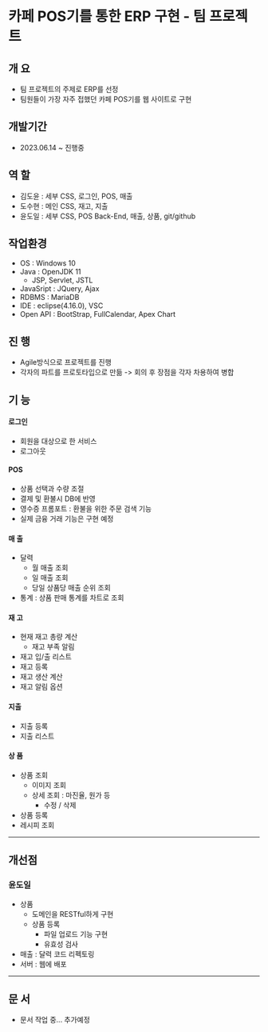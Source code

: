 # 카페 POS기를 통한 ERP 구현 - 팀 프로젝트

## 개 요
- 팀 프로젝트의 주제로 ERP를 선정
- 팀원들이 가장 자주 접했던 카페 POS기를 웹 사이트로 구현

## 개발기간
- 2023.06.14 ~ 진행중

## 역 할
- 김도윤 : 세부 CSS, 로그인, POS, 매출
- 도수현 : 메인 CSS, 재고, 지출
- 윤도일 : 세부 CSS, POS Back-End, 매출, 상품, git/github 

## 작업환경
- OS : Windows 10
- Java : OpenJDK 11
  - JSP, Servlet, JSTL
- JavaSript : JQuery, Ajax
- RDBMS : MariaDB
- IDE : eclipse(4.16.0), VSC
- Open API : BootStrap, FullCalendar, Apex Chart

## 진 행
- Agile방식으로 프로젝트를 진행
- 각자의 파트를 프로토타입으로 만듦 -> 회의 후 장점을 각자 차용하여 병합

## 기 능
#### 로그인
- 회원을 대상으로 한 서비스
- 로그아웃

#### POS
- 상품 선택과 수량 조절
- 결제 및 환불시 DB에 반영
- 영수증 프롬포트 : 환불을 위한 주문 검색 기능
- 실제 금융 거래 기능은 구현 예정

#### 매 출
- 달력
  - 월 매출 조회
  - 일 매출 조회
  - 당일 상품당 매출 순위 조회
- 통계 : 상품 판매 통계를 차트로 조회
  
#### 재 고
- 현재 재고 총량 계산
  - 재고 부족 알림
- 재고 입/출 리스트
- 재고 등록
- 재고 생산 계산
- 재고 알림 옵션

#### 지출
- 지출 등록
- 지출 리스트

#### 상 품
- 상품 조회
  - 이미지 조회
  - 상세 조회 : 마진율, 원가 등
    - 수정 / 삭제
- 상품 등록
- 레시피 조회

---
## 개선점
### 윤도일
- 상품
  - 도메인을 RESTful하게 구현
  - 상품 등록
    - 파일 업로드 기능 구현
    - 유효성 검사
- 매출 : 달력 코드 리펙토링
- 서버 : 웹에 배포
---
## 문 서
- 문서 작업 중... 추가예정
